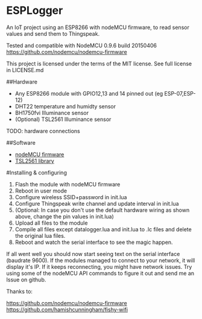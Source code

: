 # ESPLogger
An IoT project using an ESP8266 with nodeMCU firmware, to read sensor values and send them to Thingspeak.

Tested and compatible with NodeMCU 0.9.6 build 20150406 https://github.com/nodemcu/nodemcu-firmware

This project is licensed under the terms of the MIT license. See full license in LICENSE.md

##Hardware
* Any ESP8266 module with GPIO12,13 and 14 pinned out (eg ESP-07,ESP-12)
* DHT22 temperature and humidty sensor
* BH1750fvi Illuminance sensor
* (Optional) TSL2561 Illuminance sensor

TODO: hardware connections

##Software
* [nodeMCU firmware](https://github.com/nodemcu/nodemcu-firmware)
* [TSL2561 library](https://github.com/hamishcunningham/fishy-wifi)


#Installing & configuring
1. Flash the module with nodeMCU firmware
2. Reboot in user mode
3. Configure wireless SSID+password in init.lua
4. Configure Thingspeak write channel and update interval in init.lua
5. (Optional: In case you don't use the default hardware wiring as shown above, change the pin values in init.lua)
6. Upload all files to the module
7. Compile all files except datalogger.lua and init.lua to .lc files and delete the original lua files. 
8. Reboot and watch the serial interface to see the magic happen.

If all went well you should now start seeing text on the serial interface (baudrate 9600). If the modules managed to connect to your network, it will display it's IP. If it keeps reconnecting, you might have network issues. Try using some of the nodeMCU API commands to figure it out and send me an Issue on github.


Thanks to:

https://github.com/nodemcu/nodemcu-firmware 
https://github.com/hamishcunningham/fishy-wifi
